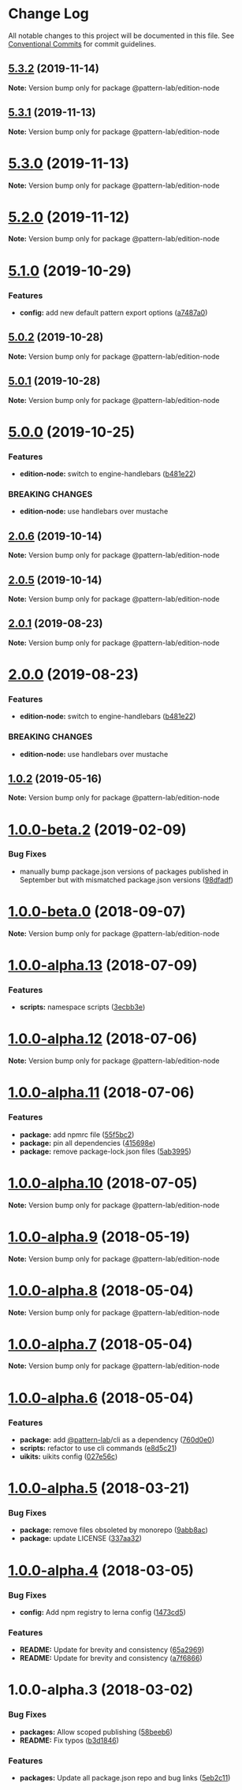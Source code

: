 # Change Log

All notable changes to this project will be documented in this file.
See [Conventional Commits](https://conventionalcommits.org) for commit guidelines.

## [5.3.2](https://github.com/pattern-lab/patternlab-node/tree/master/packages/edition-node/compare/v5.3.1...v5.3.2) (2019-11-14)

**Note:** Version bump only for package @pattern-lab/edition-node





## [5.3.1](https://github.com/pattern-lab/patternlab-node/tree/master/packages/edition-node/compare/v5.3.0...v5.3.1) (2019-11-13)

**Note:** Version bump only for package @pattern-lab/edition-node





# [5.3.0](https://github.com/pattern-lab/patternlab-node/tree/master/packages/edition-node/compare/v5.2.0...v5.3.0) (2019-11-13)

**Note:** Version bump only for package @pattern-lab/edition-node





# [5.2.0](https://github.com/pattern-lab/patternlab-node/tree/master/packages/edition-node/compare/v5.1.0...v5.2.0) (2019-11-12)

**Note:** Version bump only for package @pattern-lab/edition-node






# [5.1.0](https://github.com/pattern-lab/patternlab-node/tree/master/packages/edition-node/compare/v5.0.2...v5.1.0) (2019-10-29)


### Features

* **config:** add new default pattern export options ([a7487a0](https://github.com/pattern-lab/patternlab-node/tree/master/packages/edition-node/commit/a7487a0681cb11e6f3c5c8eaefd62e5648ad5ea3))





## [5.0.2](https://github.com/pattern-lab/patternlab-node/tree/master/packages/edition-node/compare/v5.0.1...v5.0.2) (2019-10-28)

**Note:** Version bump only for package @pattern-lab/edition-node





## [5.0.1](https://github.com/pattern-lab/patternlab-node/tree/master/packages/edition-node/compare/v5.0.0...v5.0.1) (2019-10-28)

**Note:** Version bump only for package @pattern-lab/edition-node





# [5.0.0](https://github.com/pattern-lab/patternlab-node/tree/master/packages/edition-node/compare/v3.0.0-beta.3...v5.0.0) (2019-10-25)


### Features

* **edition-node:** switch to engine-handlebars ([b481e22](https://github.com/pattern-lab/patternlab-node/tree/master/packages/edition-node/commit/b481e22dc1f41ddd4da709621640a15190fba257))


### BREAKING CHANGES

* **edition-node:** use handlebars over mustache






## [2.0.6](https://github.com/pattern-lab/patternlab-node/tree/master/packages/edition-node/compare/@pattern-lab/edition-node@2.0.5...@pattern-lab/edition-node@2.0.6) (2019-10-14)

**Note:** Version bump only for package @pattern-lab/edition-node






## [2.0.5](https://github.com/pattern-lab/patternlab-node/tree/master/packages/edition-node/compare/@pattern-lab/edition-node@2.0.4...@pattern-lab/edition-node@2.0.5) (2019-10-14)

**Note:** Version bump only for package @pattern-lab/edition-node






## [2.0.1](https://github.com/pattern-lab/patternlab-node/tree/master/packages/edition-node/compare/@pattern-lab/edition-node@2.0.0...@pattern-lab/edition-node@2.0.1) (2019-08-23)

**Note:** Version bump only for package @pattern-lab/edition-node





# [2.0.0](https://github.com/pattern-lab/patternlab-node/tree/master/packages/edition-node/compare/@pattern-lab/edition-node@1.0.2...@pattern-lab/edition-node@2.0.0) (2019-08-23)


### Features

* **edition-node:** switch to engine-handlebars ([b481e22](https://github.com/pattern-lab/patternlab-node/tree/master/packages/edition-node/commit/b481e22))


### BREAKING CHANGES

* **edition-node:** use handlebars over mustache






## [1.0.2](https://github.com/pattern-lab/patternlab-node/tree/master/packages/edition-node/compare/@pattern-lab/edition-node@1.0.2-alpha.0...@pattern-lab/edition-node@1.0.2) (2019-05-16)

**Note:** Version bump only for package @pattern-lab/edition-node





# [1.0.0-beta.2](https://github.com/pattern-lab/patternlab-node/tree/master/packages/edition-node/compare/@pattern-lab/edition-node@1.0.0-beta.0...@pattern-lab/edition-node@1.0.0-beta.2) (2019-02-09)


### Bug Fixes

* manually bump package.json versions of packages published in September but with mismatched package.json versions ([98dfadf](https://github.com/pattern-lab/patternlab-node/tree/master/packages/edition-node/commit/98dfadf))





<a name="1.0.0-beta.0"></a>
# [1.0.0-beta.0](https://github.com/pattern-lab/patternlab-node/tree/master/packages/edition-node/compare/@pattern-lab/edition-node@1.0.0-alpha.13...@pattern-lab/edition-node@1.0.0-beta.0) (2018-09-07)

**Note:** Version bump only for package @pattern-lab/edition-node





<a name="1.0.0-alpha.13"></a>

# [1.0.0-alpha.13](https://github.com/pattern-lab/patternlab-node/tree/master/packages/edition-node/compare/@pattern-lab/edition-node@1.0.0-alpha.12...@pattern-lab/edition-node@1.0.0-alpha.13) (2018-07-09)

### Features

* **scripts:** namespace scripts ([3ecbb3e](https://github.com/pattern-lab/patternlab-node/tree/master/packages/edition-node/commit/3ecbb3e))

<a name="1.0.0-alpha.12"></a>

# [1.0.0-alpha.12](https://github.com/pattern-lab/patternlab-node/tree/master/packages/edition-node/compare/@pattern-lab/edition-node@1.0.0-alpha.11...@pattern-lab/edition-node@1.0.0-alpha.12) (2018-07-06)

**Note:** Version bump only for package @pattern-lab/edition-node

<a name="1.0.0-alpha.11"></a>

# [1.0.0-alpha.11](https://github.com/pattern-lab/patternlab-node/tree/master/packages/edition-node/compare/@pattern-lab/edition-node@1.0.0-alpha.10...@pattern-lab/edition-node@1.0.0-alpha.11) (2018-07-06)

### Features

* **package:** add npmrc file ([55f5bc2](https://github.com/pattern-lab/patternlab-node/tree/master/packages/edition-node/commit/55f5bc2))
* **package:** pin all dependencies ([415698e](https://github.com/pattern-lab/patternlab-node/tree/master/packages/edition-node/commit/415698e))
* **package:** remove package-lock.json files ([5ab3995](https://github.com/pattern-lab/patternlab-node/tree/master/packages/edition-node/commit/5ab3995))

<a name="1.0.0-alpha.10"></a>

# [1.0.0-alpha.10](https://github.com/pattern-lab/patternlab-node/tree/master/packages/edition-node/compare/@pattern-lab/edition-node@1.0.0-alpha.9...@pattern-lab/edition-node@1.0.0-alpha.10) (2018-07-05)

**Note:** Version bump only for package @pattern-lab/edition-node

<a name="1.0.0-alpha.9"></a>

# [1.0.0-alpha.9](https://github.com/pattern-lab/patternlab-node/tree/master/packages/edition-node/compare/@pattern-lab/edition-node@1.0.0-alpha.8...@pattern-lab/edition-node@1.0.0-alpha.9) (2018-05-19)

**Note:** Version bump only for package @pattern-lab/edition-node

<a name="1.0.0-alpha.8"></a>

# [1.0.0-alpha.8](https://github.com/pattern-lab/patternlab-node/tree/master/packages/edition-node/compare/@pattern-lab/edition-node@1.0.0-alpha.7...@pattern-lab/edition-node@1.0.0-alpha.8) (2018-05-04)

**Note:** Version bump only for package @pattern-lab/edition-node

<a name="1.0.0-alpha.7"></a>

# [1.0.0-alpha.7](https://github.com/pattern-lab/patternlab-node/tree/master/packages/edition-node/compare/@pattern-lab/edition-node@1.0.0-alpha.6...@pattern-lab/edition-node@1.0.0-alpha.7) (2018-05-04)

**Note:** Version bump only for package @pattern-lab/edition-node

<a name="1.0.0-alpha.6"></a>

# [1.0.0-alpha.6](https://github.com/pattern-lab/patternlab-node/tree/master/packages/edition-node/compare/@pattern-lab/edition-node@1.0.0-alpha.5...@pattern-lab/edition-node@1.0.0-alpha.6) (2018-05-04)

### Features

* **package:** add [@pattern-lab](https://github.com/pattern-lab)/cli as a dependency ([760d0e0](https://github.com/pattern-lab/patternlab-node/tree/master/packages/edition-node/commit/760d0e0))
* **scripts:** refactor to use cli commands ([e8d5c21](https://github.com/pattern-lab/patternlab-node/tree/master/packages/edition-node/commit/e8d5c21))
* **uikits:** uikits config ([027e56c](https://github.com/pattern-lab/patternlab-node/tree/master/packages/edition-node/commit/027e56c))

<a name="1.0.0-alpha.5"></a>

# [1.0.0-alpha.5](https://github.com/pattern-lab/patternlab-node/tree/master/packages/edition-node/compare/@pattern-lab/edition-node@1.0.0-alpha.4...@pattern-lab/edition-node@1.0.0-alpha.5) (2018-03-21)

### Bug Fixes

* **package:** remove files obsoleted by monorepo ([9abb8ac](https://github.com/pattern-lab/patternlab-node/tree/master/packages/edition-node/commit/9abb8ac))
* **package:** update LICENSE ([337aa32](https://github.com/pattern-lab/patternlab-node/tree/master/packages/edition-node/commit/337aa32))

<a name="1.0.0-alpha.4"></a>

# [1.0.0-alpha.4](https://github.com/pattern-lab/patternlab-node/tree/master/packages/edition-node/compare/@pattern-lab/edition-node@1.0.0-alpha.3...@pattern-lab/edition-node@1.0.0-alpha.4) (2018-03-05)

### Bug Fixes

* **config:** Add npm registry to lerna config ([1473cd5](https://github.com/pattern-lab/patternlab-node/tree/master/packages/edition-node/commit/1473cd5))

### Features

* **README:** Update for brevity and consistency ([65a2969](https://github.com/pattern-lab/patternlab-node/tree/master/packages/edition-node/commit/65a2969))
* **README:** Update for brevity and consistency ([a7f6866](https://github.com/pattern-lab/patternlab-node/tree/master/packages/edition-node/commit/a7f6866))

<a name="1.0.0-alpha.3"></a>

# 1.0.0-alpha.3 (2018-03-02)

### Bug Fixes

* **packages:** Allow scoped publishing ([58beeb6](https://github.com/pattern-lab/patternlab-node/tree/master/packages/edition-node/commit/58beeb6))
* **README:** Fix typos ([b3d1846](https://github.com/pattern-lab/patternlab-node/tree/master/packages/edition-node/commit/b3d1846))

### Features

* **packages:** Update all package.json repo and bug links ([5eb2c11](https://github.com/pattern-lab/patternlab-node/tree/master/packages/edition-node/commit/5eb2c11))
